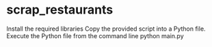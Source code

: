 # scrap_restaurants

Install the required libraries
Copy the provided script into a Python file.
Execute the Python file from the command line
python main.py
